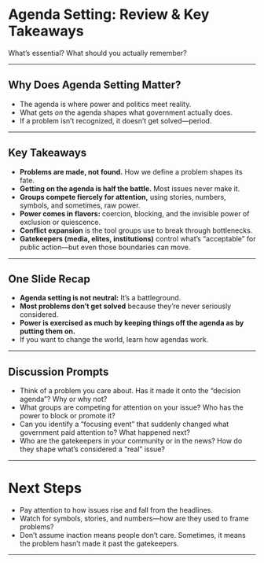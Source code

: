 # Agenda Setting: Review & Key Takeaways
<span class="subtitle">What’s essential? What should you actually remember?</span>

---

## Why Does Agenda Setting Matter?

- The agenda is where power and politics meet reality.
- What gets *on* the agenda shapes what government actually does.
- If a problem isn’t recognized, it doesn’t get solved—period.

---

## Key Takeaways

<div class="key-box">
<ul>
  <li><strong>Problems are made, not found.</strong> How we define a problem shapes its fate.</li>
  <li><strong>Getting on the agenda is half the battle.</strong> Most issues never make it.</li>
  <li><strong>Groups compete fiercely for attention,</strong> using stories, numbers, symbols, and sometimes, raw power.</li>
  <li><strong>Power comes in flavors:</strong> coercion, blocking, and the invisible power of exclusion or quiescence.</li>
  <li><strong>Conflict expansion</strong> is the tool groups use to break through bottlenecks.</li>
  <li><strong>Gatekeepers (media, elites, institutions)</strong> control what’s “acceptable” for public action—but even those boundaries can move.</li>
</ul>
</div>

---

## One Slide Recap

- **Agenda setting is not neutral:** It’s a battleground.
- **Most problems don’t get solved** because they’re never seriously considered.
- **Power is exercised as much by keeping things off the agenda as by putting them on.**
- If you want to change the world, learn how agendas work.

---

## Discussion Prompts

<div class="prompt-box">
<ul>
  <li>Think of a problem you care about. Has it made it onto the “decision agenda”? Why or why not?</li>
  <li>What groups are competing for attention on your issue? Who has the power to block or promote it?</li>
  <li>Can you identify a “focusing event” that suddenly changed what government paid attention to? What happened next?</li>
  <li>Who are the gatekeepers in your community or in the news? How do they shape what’s considered a “real” issue?</li>
</ul>
</div>

---

# Next Steps

- Pay attention to how issues rise and fall from the headlines.
- Watch for symbols, stories, and numbers—how are they used to frame problems?
- Don’t assume inaction means people don’t care. Sometimes, it means the problem hasn’t made it past the gatekeepers.

---
